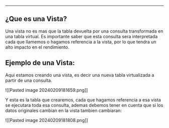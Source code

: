 
---
## ¿Que es una Vista?
Una vista no es mas que la tabla devuelta por una consulta transformada en una tabla virtual. Es importante saber que esta consulta sera interpretada cada que llamemos o hagamos referencia a la vista, por lo que tendra un alto impacto en el rendimiento. 

## Ejemplo de una Vista:
Aqui estamos creando una vista, es decir una nueva tabla virtualizada a partir de una consulta.

![[Pasted image 20240209181659.png]]

Y esta es la tabla que crearemos, cada que hagamos referencia a esa vista se ejecutara toda esa consulta, ademas debemos tener en cuenta que si los datos originales cambian en la vista tambien cambiaran:

![[Pasted image 20240209181808.png]]

